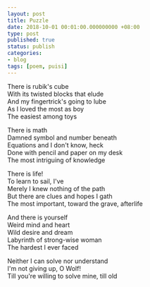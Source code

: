 ```yaml
---
layout: post
title: Puzzle
date: 2018-10-01 00:01:00.000000000 +08:00
type: post
published: true
status: publish
categories:
- blog
tags: [poem, puisi]
---
```


There is rubik's cube<br>
With its twisted blocks that elude<br>
And my fingertrick's going to lube<br>
As I loved the most as boy<br>
The easiest among toys<br>

There is math<br>
Damned symbol and number beneath<br>
Equations and I don't know, heck<br>
Done with pencil and paper on my desk<br>
The most intriguing of knowledge<br>

There is life!<br>
To learn to sail, I've<br>
Merely I knew nothing of the path<br>
But there are clues and hopes I gath<br>
The most important, toward the grave, afterlife<br>

And there is yourself<br>
Weird mind and heart<br>
Wild desire and dream<br>
Labyrinth of strong-wise woman<br>
The hardest I ever faced<br>

Neither I can solve nor understand<br>
I'm not giving up, O Wolf!<br>
Till you're willing to solve mine, till old<br>
